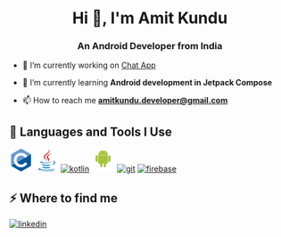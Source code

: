 <h1 align="center">Hi 👋, I'm Amit Kundu</h1>
<h3 align="center">An Android Developer from India</h3>

- 🔭 I’m currently working on [Chat App](https://github.com/Amit336400/Chat-App)

- 🌱 I’m currently learning **Android development in Jetpack Compose**

- 📫 How to reach me **amitkundu.developer@gmail.com**



<h2>🚀 Languages and Tools I Use</h2>
<p><a target="_blank" href="https://raw.githubusercontent.com/devicons/devicon/master/icons/c/c-original.svg" style="display: inline-block;"><img src="https://raw.githubusercontent.com/devicons/devicon/master/icons/c/c-original.svg" alt="c" width="42" height="42" /></a>
<a target="_blank" href="https://raw.githubusercontent.com/devicons/devicon/master/icons/java/java-original.svg" style="display: inline-block;"><img src="https://raw.githubusercontent.com/devicons/devicon/master/icons/java/java-original.svg" alt="java" width="42" height="42" /></a>
<a target="_blank" href="https://www.vectorlogo.zone/logos/kotlinlang/kotlinlang-icon.svg" style="display: inline-block;"><img src="https://www.vectorlogo.zone/logos/kotlinlang/kotlinlang-icon.svg" alt="kotlin" width="42" height="42" /></a>
<a target="_blank" href="https://raw.githubusercontent.com/devicons/devicon/master/icons/android/android-original-wordmark.svg" style="display: inline-block;"><img src="https://raw.githubusercontent.com/devicons/devicon/master/icons/android/android-original-wordmark.svg" alt="android" width="42" height="42" /></a>
<a target="_blank" href="https://www.vectorlogo.zone/logos/git-scm/git-scm-icon.svg" style="display: inline-block;"><img src="https://www.vectorlogo.zone/logos/git-scm/git-scm-icon.svg" alt="git" width="42" height="42" /></a>
<a target="_blank" href="https://www.vectorlogo.zone/logos/firebase/firebase-icon.svg" style="display: inline-block;"><img src="https://www.vectorlogo.zone/logos/firebase/firebase-icon.svg" alt="firebase" width="42" height="42" /></a></p>



<h2>⚡️ Where to find me</h2>
<p>
  <a 
    target="_blank" 
    href="https://www.linkedin.com/in/amit-kundu-983671263/" 
    style="display: inline-block;">
    <img 
      src="https://img.shields.io/badge/linkedin-logo?style=for-the-badge&logo=linkedin&logoColor=white&color=%230a77b6" 
      alt="linkedin" />
  </a>
</p>



